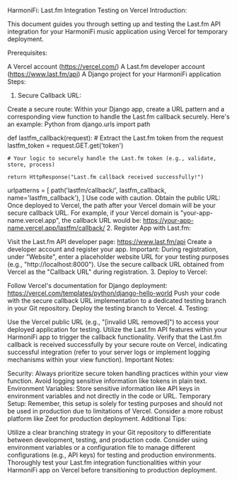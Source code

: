 
HarmoniFi: Last.fm Integration Testing on Vercel
Introduction:

This document guides you through setting up and testing the Last.fm API integration for your HarmoniFi music application using Vercel for temporary deployment.

Prerequisites:

A Vercel account (https://vercel.com/)
A Last.fm developer account (https://www.last.fm/api)
A Django project for your HarmoniFi application
Steps:

1. Secure Callback URL:

Create a secure route: Within your Django app, create a URL pattern and a corresponding view function to handle the Last.fm callback securely. Here's an example:
Python
from django.urls import path

def lastfm_callback(request):
    # Extract the Last.fm token from the request
    lastfm_token = request.GET.get('token')

    # Your logic to securely handle the Last.fm token (e.g., validate, store, process)

    return HttpResponse("Last.fm callback received successfully!")

urlpatterns = [
    path('lastfm/callback/', lastfm_callback, name='lastfm_callback'),
]
Use code with caution.
Obtain the public URL: Once deployed to Vercel, the path after your Vercel domain will be your secure callback URL. For example, if your Vercel domain is "your-app-name.vercel.app", the callback URL would be:
https://your-app-name.vercel.app/lastfm/callback/
2. Register App with Last.fm:

Visit the Last.fm API developer page: https://www.last.fm/api
Create a developer account and register your app.
Important: During registration, under "Website", enter a placeholder website URL for your testing purposes (e.g., "http://localhost:8000").
Use the secure callback URL obtained from Vercel as the "Callback URL" during registration.
3. Deploy to Vercel:

Follow Vercel's documentation for Django deployment: https://vercel.com/templates/python/django-hello-world
Push your code with the secure callback URL implementation to a dedicated testing branch in your Git repository.
Deploy the testing branch to Vercel.
4. Testing:

Use the Vercel public URL (e.g., "[invalid URL removed]") to access your deployed application for testing.
Utilize the Last.fm API features within your HarmoniFi app to trigger the callback functionality.
Verify that the Last.fm callback is received successfully by your secure route on Vercel, indicating successful integration (refer to your server logs or implement logging mechanisms within your view function).
Important Notes:

Security: Always prioritize secure token handling practices within your view function. Avoid logging sensitive information like tokens in plain text.
Environment Variables: Store sensitive information like API keys in environment variables and not directly in the code or URL.
Temporary Setup: Remember, this setup is solely for testing purposes and should not be used in production due to limitations of Vercel. Consider a more robust platform like Zeet for production deployment.
Additional Tips:

Utilize a clear branching strategy in your Git repository to differentiate between development, testing, and production code.
Consider using environment variables or a configuration file to manage different configurations (e.g., API keys) for testing and production environments.
Thoroughly test your Last.fm integration functionalities within your HarmoniFi app on Vercel before transitioning to production deployment.
